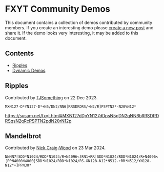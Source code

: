 FXYT Community Demos
=====================

This document contains a collection of demos contributed by community
members.  If you create an interesting demo please [create a new
post][post] and share it.  If the demo looks very interesting, it may
be added to this document.

[README.md]: README.md
[post]: https://github.com/susam/fxyt/issues/new


Contents
--------

* [Ripples](#ripples)
* [Dynamic Demos](#dynamic-demos)


Ripples
-------

Contributed by [TJSomething][] on 22 Dec 2023.

```
MXN127-D*YN127-D*+N5/DN2/NN6[RRSDRDRS/+N2/R]PSPTN2*-N20%N12*
```

<https://susam.net/fxyt.html#MXN127dDpYN127dDpsN5qDN2qNN6bRRSDRDRSqsN2qRcPSPTN2pdN20rN12p>


Mandelbrot
----------

Contributed by [Nick Craig-Wood][] on 23 Mar 2024.

```
NNNN7[SDD*N1024/RDD*N1024/R+N4096<[RN1+RR]SDD*N1024/RDD*N1024/R+N4096<![PPN4000N4000]SDD*N1024/RDD*N1024/RS-XN128-N12*N512-+RR*N512/YN128-N12*+]PPN30*
```


<!-- Authors -->

[TJSomething]: https://news.ycombinator.com/user?id=TJSomething
[Nick Craig-Wood]: https://github.com/ncw
